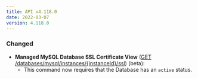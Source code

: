 ```yaml
---
title: API v4.118.0
date: 2022-03-07
version: 4.118.0
---
```


### Changed

- **Managed MySQL Database SSL Certificate View** ([GET /databases/mysql/instances/{instanceId}/ssl](/docs/api/databases/managed-mysql-database-ssl-certificate-view/)) (beta):
    - This command now requires that the Database has an `active` status.